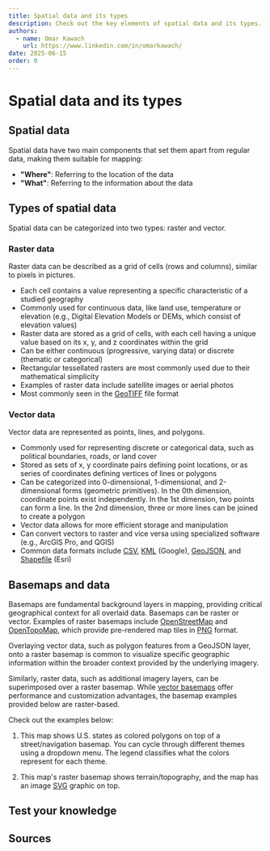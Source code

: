 ```yaml
---
title: Spatial data and its types
description: Check out the key elements of spatial data and its types.
authors:
  - name: Omar Kawach
    url: https://www.linkedin.com/in/omarkawach/
date: 2025-06-15
order: 0
---
```


# Spatial data and its types

## Spatial data

Spatial data have two main components that set them apart from regular data, making them suitable for mapping:

- **"Where"**: Referring to the location of the data
- **"What"**: Referring to the information about the data

## Types of spatial data

Spatial data can be categorized into two types: raster and vector.

### Raster data

Raster data can be described as a grid of cells (rows and columns), similar to pixels in pictures.

- Each cell contains a value representing a specific characteristic of a studied geography
- Commonly used for continuous data, like land use, temperature or elevation (e.g., Digital Elevation Models or DEMs, which consist of elevation values)
- Raster data are stored as a grid of cells, with each cell having a unique value based on its x, y, and z coordinates within the grid
- Can be either continuous (progressive, varying data) or discrete (thematic or categorical)
- Rectangular tessellated rasters are most commonly used due to their mathematical simplicity
- Examples of raster data include satellite images or aerial photos
- Most commonly seen in the [GeoTIFF](https://en.wikipedia.org/wiki/GeoTIFF) file format

### Vector data

Vector data are represented as points, lines, and polygons.

- Commonly used for representing discrete or categorical data, such as political boundaries, roads, or land cover
- Stored as sets of x, y coordinate pairs defining point locations, or as series of coordinates defining vertices of lines or polygons
- Can be categorized into 0-dimensional, 1-dimensional, and 2-dimensional forms (geometric primitives). In the 0th dimension, coordinate points exist independently. In the 1st dimension, two points can form a line. In the 2nd dimension, three or more lines can be joined to create a polygon
- Vector data allows for more efficient storage and manipulation
- Can convert vectors to raster and vice versa using specialized software (e.g., ArcGIS Pro, and QGIS)
- Common data formats include [CSV](https://en.wikipedia.org/wiki/Comma-separated_values), [KML](https://en.wikipedia.org/wiki/Keyhole_Markup_Language) (Google), [GeoJSON](https://en.wikipedia.org/wiki/GeoJSON), and [Shapefile](https://en.wikipedia.org/wiki/Shapefile) (Esri)

<ContentFigure 
   :imgSrc="'/assets/images/vector_raster.png'" 
   :description="'Comparing real world data to types of spatial data'"
   :anchorHref="'http://www.geography.hunter.cuny.edu/~jochen/gtech361/lectures/lecture05/concepts/03%20-%20Geographic%20data%20models.html'"
   :anchorText="'Credit: CUNY Department of Geography and Environmental Science'"
/>

## Basemaps and data

Basemaps are fundamental background layers in mapping, providing critical geographical context for all overlaid data. 
Basemaps can be raster or vector. 
Examples of raster basemaps include [OpenStreetMap](https://wiki.openstreetmap.org/wiki/Raster_tile_providers) and [OpenTopoMap](https://wiki.openstreetmap.org/wiki/OpenTopoMap), which provide pre-rendered map tiles in [PNG](https://en.wikipedia.org/wiki/PNG) format. 

Overlaying vector data, such as polygon features from a GeoJSON layer, onto a raster basemap is common to visualize specific geographic information within the broader context provided by the underlying imagery.

Similarly, raster data, such as additional imagery layers, can be superimposed over a raster basemap. 
While [vector basemaps](https://wiki.openstreetmap.org/wiki/Vector_tiles) offer performance and customization advantages, the basemap examples provided below are raster-based.

Check out the examples below:

1. This map shows U.S. states as colored polygons on top of a street/navigation basemap. You can cycle through different themes using a dropdown menu. The legend classifies what the colors represent for each theme.

2. This map's raster basemap shows terrain/topography, and the map has an image [SVG](https://en.wikipedia.org/wiki/SVG) graphic on top. 

<VectorAndRaster />

## Test your knowledge

<Quiz :quiz-data="{
  questions: [
    {
      question: 'Which is preferred for representing continuous data such as elevation? (Hint: you want the data with the more detailed representation of terrain)',
      options: [
        {
          answer: 'Raster',
          key: 1
        },
        {
          answer: 'Vector',
          key: 2
        }
      ],
      correctAnswer: 1
    },
    {
      question: 'Which is preferred for representing discrete or categorical data such as political boundaries?',
      options: [
        {
          answer: 'Raster',
          key: 1
        },
        {
          answer: 'Vector',
          key: 2
        }
      ],
      correctAnswer: 2
    },
    {
      question: 'Can you convert vector data to raster and vice versa?',
      options: [
        {
          answer: 'Yes',
          key: 1
        },
        {
          answer: 'No',
          key: 2
        }
      ],
      correctAnswer: 1
    }
  ]
}" />

## Sources

<Sources :sources="[
  {
    title: 'Geospatial Analysis 6th Edition, 2021 update',
    author: 'spatialanalysisonline.com',
    url: 'https://spatialanalysisonline.com/HTML/index.html?tessellations_and_triangulatio.htm',
  },
  {
    title: '6.4 Geometric Primitives',
    author: 'PennState College of Earth and Mineral Sciences',
    url: 'https://www.e-education.psu.edu/geog160/node/1948',
  },
  {
    title: 'The Ultimate List of GIS Formats and Geospatial File Extensions',
    author: 'GISGeography',
    url: 'https://gisgeography.com/gis-formats/',
  },
  {
    title: 'Tessellation',
    author: 'Living Textbook',
    url: 'https://ltb.itc.utwente.nl/491/concept/79690',
  },
  {
    title: 'Overlay examples',
    author: 'Leaflet',
    url: 'https://leafletjs.com/examples/overlays/',
  },
]" />
